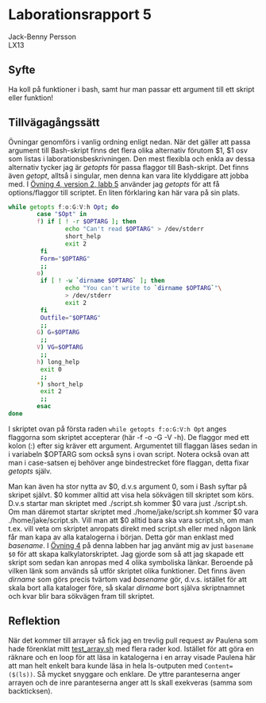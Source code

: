 # Laborationsrapport 5 #
Jack-Benny Persson <br>
LX13

## Syfte ##
Ha koll på funktioner i bash, samt hur man passar ett argument till ett skript 
eller funktion!

## Tillvägagångssätt ##
Övningar genomförs i vanlig ordning enligt nedan. När det gäller att passa
argument till Bash-skript finns det flera olika alternativ förutom $1, $1 osv
som listas i laborationsbeskrivningen. Den mest flexibla och enkla av dessa
alternativ tycker jag är _getopts_ för passa flaggor till Bash-skript. Det finns
även _getopt_, alltså i singular, men denna kan vara lite klyddigare att jobba
med. I [Övning 4, version 2, labb
5](https://github.com/jackbenny/scripts_grundkurs/blob/master/Labb5/ovning4_ver2.sh)
använder jag _getopts_ för att få options/flaggor till scriptet. En liten
förklaring kan här vara på sin plats.
```bash
while getopts f:o:G:V:h Opt; do
        case "$Opt" in
        f) if [ ! -r $OPTARG ]; then
                echo "Can't read $OPTARG" > /dev/stderr
                short_help
                exit 2
         fi
         Form="$OPTARG"
         ;;
        o)
         if [ ! -w `dirname $OPTARG` ]; then
                echo "You can't write to `dirname $OPTARG`"\
                > /dev/stderr
                exit 2
         fi
         Outfile="$OPTARG"
         ;;
        G) G=$OPTARG
         ;;
        V) VG=$OPTARG
         ;;
        h) long_help
         exit 0
         ;;
        *) short_help
         exit 2
         ;;
        esac
done
```

I skriptet ovan på första raden `while getopts f:o:G:V:h Opt` anges flaggorna
som skriptet accepterar (här -f -o -G -V -h). De flaggor med ett kolon (:) efter
sig kräver ett argument. Argumentet till flaggan läses sedan in i variabeln
$OPTARG som också syns i ovan script.
Notera också ovan att man i case-satsen ej behöver ange bindestrecket före
flaggan, detta fixar _getopts_ själv.

Man kan även ha stor nytta av $0, d.v.s argument 0, som i Bash syftar på skripet
självt. $0 kommer alltid att visa hela sökvägen till skriptet som körs. D.v.s
startar man skriptet med ./script.sh kommer $0 vara just ./script.sh. Om man
däremot startar skriptet med ./home/jake/script.sh kommer $0 vara
./home/jake/script.sh.
Vill man att $0 alltid bara ska vara script.sh, om man t.ex. vill veta om
skriptet anropats direkt med script.sh eller med någon länk får man kapa av alla
katalogerna i början. Detta gör man enklast med _basename_.
I [Övning 4](https://github.com/jackbenny/scripts_grundkurs/tree/master/Labb6/ovning4)
på denna labben har jag använt mig av just `basename $0` för att skapa
kalkylatorskriptet. Jag gjorde som så att jag skapade ett skript som sedan kan
anropas med 4 olika symboliska länkar. Beroende på vilken länk som används så
utför skriptet olika funktioner.
Det finns även _dirname_ som görs precis tvärtom vad _basename_ gör, d.v.s.
istället för att skala bort alla kataloger före, så skalar _dirname_ bort själva
skriptnamnet och kvar blir bara sökvägen fram till skriptet.

## Reflektion ##
När det kommer till arrayer så fick jag en trevlig pull request av Paulena som
hade förenklat mitt
[test_array.sh](https://github.com/jackbenny/scripts_grundkurs/blob/master/Labb6/test_array.sh)
med flera rader kod. Istället för att göra en räknare och en loop för att läsa
in katalogerna i en array visade Paulena här att man helt enkelt bara kunde
läsa in hela ls-outputen med `Content=($(ls))`. Så mycket snyggare och enklare.
De yttre paranteserna anger arrayen och de inre paranteserna anger att ls skall
exekveras (samma som backticksen).
